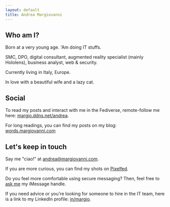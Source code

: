 ```yaml
---
layout: default
title: Andrea Margiovanni
---
```


## Who am I?

Born at a very young age. 'Am doing IT stuffs. 

SMC, DPO, digital consultant, augmented reality specialist (mainly Hololens), business analyst, web & security. 

Currently living in Italy, Europe. 

In love with a beautiful wife and a lazy cat.

## Social

To read my posts and interact with me in the Fediverse, remote-follow me here: [margio.ddns.net/andrea](https://margio.ddns.net/andrea).

For long readings, you can find my posts on my blog: [words.margiovanni.com](https://words.margiovanni.com)

## Let's keep in touch

Say me "ciao!" at <a href="mailto:andrea@margiovanni.com">andrea@margiovanni.com</a>.

If you are more curious, you can find my shots on <a href="http://pixelfed.social/stramargio">Pixelfed</a>.

Do you feel more comfortable using secure messaging? Then, feel free to <a href="mailto:chat@margiovanni.com?subject=Session%20or%20iMessage%20request&body=Hi!%20I%20would%20like%20to%20chat%20with%20you%20on%20Session%20or%20iMessage.">ask me</a> my iMessage handle.

If you need advice or you're looking for someone to hire in the IT team, here is a link to my LinkedIn profile: <a href="https://linkedin.com/in/margio/">in/margio</a>.
